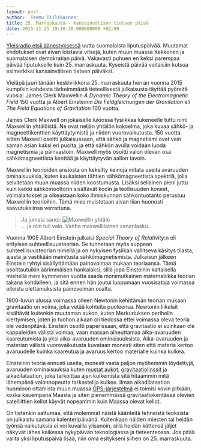 ```yaml
---
layout: post
author: 'Teemu Tiilikainen'
title: 25. Marraskuuta - Kansainvälisen tieteen päivä
date: 2015-11-25 19:10:38.000000000 +02:00
---
```

[Yleisradio etsii äänestyksessä](http://yle.fi/aihe/artikkeli/2015/11/20/nyt-haetaan-uutta-liputuspaivaa) uutta suomalaista liputuspäivää. Muutamat ehdotukset ovat aivan loistavia vitsejä, kuten muun muassa Kekkonen ja suomalaisen demokratian päivä. Vakavasti puhuen en keksi parempaa päivää liputukselle kuin 25. marraskuuta. Kyseistä päivää voitaisiin kutsua esimerkiksi kansainvälisen tieteen päiväksi. 

Vieläpä juuri tänään keskiviikkona 25. marraskuuta herran vuonna 2015 kumpikin kahdesta tärkeimmästä tieteellisestä julkaisusta täyttää pyöreitä vuosia: James Clerk Maxwellin *A Dynamic Theory of the Electromagnetic Field* 150 vuotta ja Albert Einsteinin *Die Feldgleichungen der Gravitation* eli *The Field Equations of Gravitation* 100 vuotta.

James Clerk Maxwell on jokaiselle lukiossa fysiikkaa lukeneelle tuttu nimi Maxwellin yhtälöistä. Ne ovat neljän yhtälön kokoelma, joka kuvaa sähkö- ja magneettikenttien käyttäytymistä ja niiden vuorovaikutusta. 150 vuotta sitten Maxwell osoitti julkaisussaan, että sähkö ja magnetismi ovat vain saman asian kaksi eri puolta, ja että sähkön avulla voidaan luoda magnetismia ja päinvastoin. Maxwell myös osoitti valon olevan osa sähkömagneettista kenttää ja käyttäytyvän aallon tavoin. 

Maxwellin teorioiden ansiosta on keksitty keinoja mitata useita avaruuden ominaisuuksia, kuten kaukaisten tähtien sähkömagneettista spektriä, jolla selvitetään muun muassa niiden koostumusta. Lisäksi sellainen pieni juttu kuin kaikki sähkömoottorin sisältävät kodin ja teollisuuden koneet, voimalaitokset ja oikeastaan koko ihmiskunnan sähköntuotanto perustuu Maxwellin teorioihin. Tämä mies muistetaan aivan liian huonosti saavutuksiinsa verrattuna.

> Ja jumala sanoi:
> ![Maxwellin yhtälö](http://i.imgur.com/Sl4G0Gy.png)   
> ... ja niin tuli valo. Vanha maxwellilainen sananlasku.

Vuonna 1905 Albert Einstein julkaisi *Special Theory of Relativity*:n eli erityisen suhteellisuusteorian. Se tunnetaan myös suppean suhteellisuusteorian nimellä ja on nykyisen fysiikan vallitseva käsitys tilasta, ajasta ja vastikään mainitusta sähkömagnetismista. Julkaisun jälkeen Einstein ryhtyi sisällyttämään painovoimaa mukaan teoriaansa. Tämä osoittautuikin äärimmäisen hankalaksi, sillä jopa Einsteinin kaltaisella miehellä meni kymmenen vuotta saada monimutkainen matematiikka teorian takana kohdalleen, ja sitä ennen hän joutui luopumaan vuosisatoja voimassa olleista olettamuksista painovoiman osalta.

1900-luvun alussa voimassa olleen Newtonin kehittämän teorian mukaan gravitaatio on voima, joka vetää kohteita puoleensa. Newtonin liikelait sisältävät kuitenkin muutaman aukon, kuten Merkuriuksen perihelin kiertymisen, joten jo tuohon aikaan oli tiedossa ettei voimassa oleva teoria ole vedenpitävä. Einstein osoitti paperissaan, että gravitaatio ei suinkaan ole kappaleiden välistä voimaa, vaan massan aiheuttamaa aika-avaruuden kaareutumista ja yksi aika-avaruuden ominaisuuksista. Aika-avaruuden ja materian välistä vuorovaikutusta kuvataan monesti siten että materia kertoo avaruudelle kuinka kaareutua ja avaruus kertoo materialle kuinka kulkea.

Einsteinin teoria ennusti useita, monesti vasta paljon myöhemmin löydettyjä, avaruuden ominaisuuksia kuten [mustat aukot](https://en.wikipedia.org/wiki/Black_hole#Observational_evidence), [gravitaatiolinssit](https://www.spacetelescope.org/news/heic0806/) ja aikadilataation, joka tarkoittaa ajan kulkemista sitä hitaammin mitä lähempänä valonnopeutta tarkastelija kulkee. Ilman aikadilataation huomioon ottamista muun muassa [GPS-järjestelmä](http://www.astronomy.ohio-state.edu/~pogge/Ast162/Unit5/gps.html) ei toimisi kovin pitkään, koska kauempana Maasta ja siten pienemmässä gravitaatiokentässä olevien satelliittien kellot käyvät nopeammin kuin Maassa olevat kellot.

On tietenkin sattumaa, että molemmat näistä käänteitä tehneistä teoksista on julkaistu samana kalenteripäivänä. Kuitenkaan näiden miesten tai heidän työnsä vaikutuksia ei voi kuvailla ylisanoin, sillä heidän kättensä jäljet näkyvät lähes kaikessa nykypäivän teknologiassa ja tieteenteossa. Jos pitää valita yksi liputuspäivä lisää, niin oma esitykseni siihen on 25. marraskuuta.
